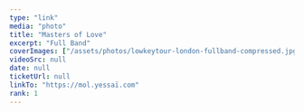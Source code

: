 ```yaml
---
type: "link"
media: "photo"
title: "Masters of Love"
excerpt: "Full Band"
coverImages: ["/assets/photos/lowkeytour-london-fullband-compressed.jpg"]
videoSrc: null
date: null
ticketUrl: null
linkTo: "https://mol.yessaï.com"
rank: 1
---
```

